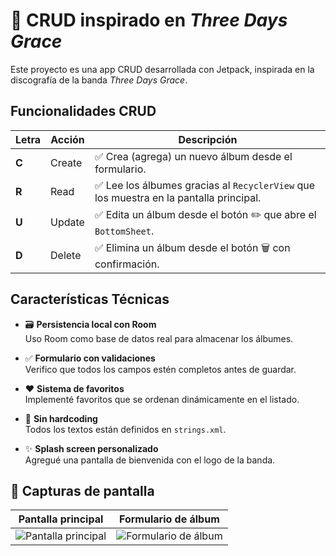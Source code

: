# 🎸 CRUD inspirado en *Three Days Grace*

Este proyecto es una app CRUD desarrollada con Jetpack, inspirada en la discografía de la banda *Three Days Grace*.

## Funcionalidades CRUD

| Letra | Acción  | Descripción |
|-------|---------|-------------|
| **C** | Create  | ✅ Crea (agrega) un nuevo álbum desde el formulario. |
| **R** | Read    | ✅ Lee los álbumes gracias al `RecyclerView` que los muestra en la pantalla principal. |
| **U** | Update  | ✅ Edita un álbum desde el botón ✏️ que abre el `BottomSheet`. |
| **D** | Delete  | ✅ Elimina un álbum desde el botón 🗑️ con confirmación. |

## Características Técnicas

- 🗃️ **Persistencia local con Room**  
  Uso Room como base de datos real para almacenar los álbumes.

- ✅ **Formulario con validaciones**  
  Verifico que todos los campos estén completos antes de guardar.

- ❤️ **Sistema de favoritos**  
  Implementé favoritos que se ordenan dinámicamente en el listado.

- 🧠 **Sin hardcoding**  
  Todos los textos están definidos en `strings.xml`.

- ✨ **Splash screen personalizado**  
  Agregué una pantalla de bienvenida con el logo de la banda.

## 📸 Capturas de pantalla

| Pantalla principal | Formulario de álbum |
|--------------------|---------------------|
| ![Pantalla principal](https://github.com/user-attachments/assets/dd61ef65-cdae-4ef4-ac5b-a597554c1665) | ![Formulario de álbum](https://github.com/user-attachments/assets/b129b990-4eed-4b0a-991c-e89d99ab7899) |



